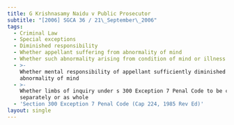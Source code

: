```yaml
---
title: G Krishnasamy Naidu v Public Prosecutor
subtitle: "[2006] SGCA 36 / 21\_September\_2006"
tags:
  - Criminal Law
  - Special exceptions
  - Diminished responsibility
  - Whether appellant suffering from abnormality of mind
  - Whether such abnormality arising from condition of mind or illness
  - >-
    Whether mental responsibility of appellant sufficiently diminished by
    abnormality of mind
  - >-
    Whether limbs of inquiry under s 300 Exception 7 Penal Code to be considered
    separately or as whole
  - 'Section 300 Exception 7 Penal Code (Cap 224, 1985 Rev Ed)'
layout: single
---
```


